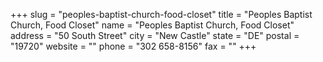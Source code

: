 +++
slug = "peoples-baptist-church-food-closet"
title = "Peoples Baptist Church, Food Closet"
name = "Peoples Baptist Church, Food Closet"
address = "50 South Street"
city = "New Castle"
state = "DE"
postal = "19720"
website = ""
phone = "302 658-8156"
fax = ""
+++
